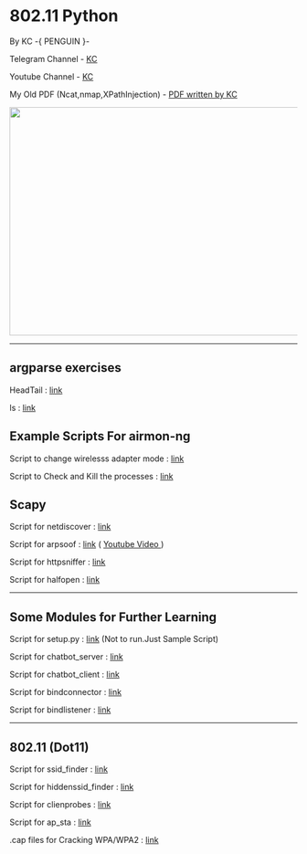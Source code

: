 <h1>802.11 Python</h1>
<p>By KC -{ PENGUIN }- </p>
<p>Telegram Channel - <a href="https://t.me/kc_kc223">KC</a></p>
<p>Youtube Channel - <a href="https://www.youtube.com/KaungKhantZaw">KC</a></p>
<p>My Old PDF (Ncat,nmap,XPathInjection) - <a href="https://t.me/kc_kc223/150">PDF written by KC</a></p>
<img src="https://user-images.githubusercontent.com/66734606/128680713-6558c785-5dad-495b-8a33-2c4c200f08fd.jpg" width="800" height="400">
<hr>

<h2>argparse exercises</h2>

<p>HeadTail : <a href="https://github.com/kaung-khant-zaw223/802.11-Python/blob/main/headtail.py">link</a></p>
<p>ls : <a href="https://github.com/kaung-khant-zaw223/802.11-Python/blob/main/ls.py">link</a></p>

<h2>Example Scripts For airmon-ng</h2>

<p>Script to change wirelesss adapter mode : <a href="https://github.com/kaung-khant-zaw223/802.11-Python/blob/main/modes.py">link</a></p>
<p>Script to Check and Kill the processes : <a href="https://github.com/kaung-khant-zaw223/802.11-Python/blob/main/checkkill.py">link</a></p>

<h2>Scapy</h2>

<p>Script for netdiscover : <a href="https://github.com/kaung-khant-zaw223/802.11-Python/blob/main/netdiscover.py">link</a></p>
<p>Script for arpsoof : <a href="https://github.com/kaung-khant-zaw223/802.11-Python/blob/main/arpspoof.py">link</a> ( <a href="https://youtu.be/mI7imD1IMJQ">Youtube Video </a> )</p>
<p>Script for httpsniffer : <a href="https://github.com/kaung-khant-zaw223/802.11-Python/blob/main/httpsniffer.py">link</a></p>
<p>Script for halfopen : <a href="https://github.com/kaung-khant-zaw223/802.11-Python/blob/main/halfopen.py">link</a></p>
<hr>
<h2>Some Modules for Further Learning</h2>
<p>Script for setup.py : <a href="https://github.com/kaung-khant-zaw223/802.11-Python/blob/main/setup.py">link</a> (Not to run.Just Sample Script)</p>
<p>Script for chatbot_server : <a href="https://github.com/kaung-khant-zaw223/802.11-Python/blob/main/chatbot_server.py">link</a></p>
<p>Script for chatbot_client : <a href="https://github.com/kaung-khant-zaw223/802.11-Python/blob/main/chatbot_client.py">link</a></p>
<p>Script for bindconnector : <a href="https://github.com/kaung-khant-zaw223/802.11-Python/blob/main/bindconnector.py">link</a></p>
<p>Script for bindlistener : <a href="https://github.com/kaung-khant-zaw223/802.11-Python/blob/main/bindlistener.py">link</a></p>
<hr>

<h2>802.11 (Dot11)</h2>

<p>Script for ssid_finder : <a href="https://github.com/kaung-khant-zaw223/802.11-Python/blob/main/ssid_finder.py">link</a></p>
<p>Script for hiddenssid_finder : <a href="https://github.com/kaung-khant-zaw223/802.11-Python/blob/main/hiddenssid_finder.py">link</a></p>
<p>Script for clienprobes : <a href="https://github.com/kaung-khant-zaw223/802.11-Python/blob/main/clientprobes.py">link</a></p>
<p>Script for ap_sta : <a href="https://github.com/kaung-khant-zaw223/802.11-Python/blob/main/ap_sta.py">link</a></p>
<p>.cap files for Cracking WPA/WPA2 : <a href="https://github.com/kaung-khant-zaw223/802.11-Python/blob/main/Captures.tar.gz">link</a></p>
